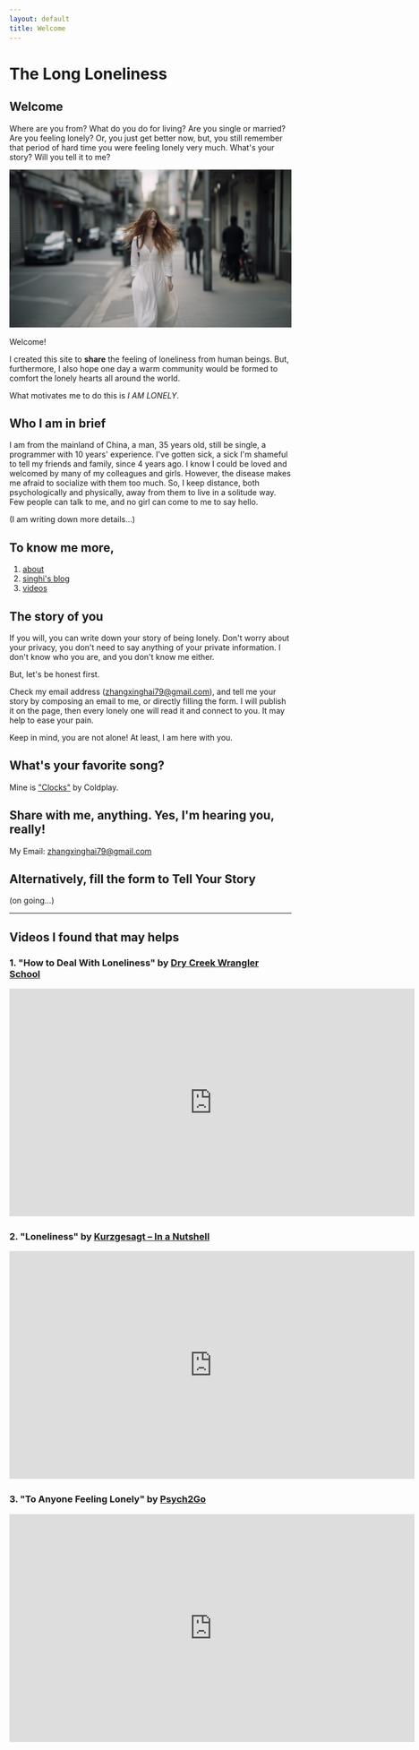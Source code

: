 ```yaml
---
layout: default
title: Welcome
---
```


# The Long Loneliness

## Welcome

Where are you from? What do you do for living? Are you single or married? Are you feeling lonely? Or, you just get better now, but, you still remember that period of hard time you were feeling lonely very much. What's your story? Will you tell it to me?

<img src="/assets/images/a-lonely-girl.png" class="image">

Welcome!

I created this site to **share** the feeling of loneliness from human beings. But, furthermore, I also hope one day a warm community would be formed to comfort the lonely hearts all around the world.

What motivates me to do this is _I AM LONELY_.

## Who I am in brief

I am from the mainland of China, a man, 35 years old, still be single, a programmer with 10 years' experience. I've gotten sick, a sick I'm shameful to tell my friends and family, since 4 years ago. I know I could be loved and welcomed by many of my colleagues and girls. However, the disease makes me afraid to socialize with them too much. So, I keep distance, both psychologically and physically, away from them to live in a solitude way. Few people can talk to me, and no girl can come to me to say hello.

(I am writing down more details...)

## To know me more,

1. [about](https://zhangxinghai.cn/about-en)
2. [singhi's blog](https://zhangxinghai.cn)
3. [videos](https://www.youtube.com/channel/UCOvEajUHgigi_lO3wKgpJvw)

## The story of you

If you will, you can write down your story of being lonely. Don't worry about your privacy, you don't need to say anything of your private information. I don't know who you are, and you don't know me either.

But, let's be honest first.

Check my email address (<label>zhangxinghai79@gmail.com</label>), and tell me your story by composing an email to me, or directly filling the form. I will publish it on the page, then every lonely one will read it and connect to you. It may help to ease your pain.

Keep in mind, you are not alone! At least, I am here with you.

## What's your favorite song?

Mine is ["Clocks"](https://www.youtube.com/watch?v=d020hcWA_Wg) by Coldplay.

## Share with me, anything. Yes, I'm hearing you, really!

My Email: zhangxinghai79@gmail.com

## Alternatively, fill the form to Tell Your Story

(on going...)

---

## Videos I found that may helps

### 1. "How to Deal With Loneliness" by <a href="https://www.youtube.com/@DryCreekWranglerSchool" target="_blank">Dry Creek Wrangler School</a>

<iframe width="724" height="407" src="https://www.youtube.com/embed/LDMY7qtOPiI?si=yFzYZLLOsYXbBKwJ" title="YouTube video player" frameborder="0" allow="accelerometer; autoplay; clipboard-write; encrypted-media; gyroscope; picture-in-picture; web-share" allowfullscreen></iframe>

### 2. "Loneliness" by <a href="https://www.youtube.com/@kurzgesagt" target="_blank">Kurzgesagt – In a Nutshell</a>

<iframe width="724" height="407" src="https://www.youtube.com/embed/n3Xv_g3g-mA?si=QSSCEIpqDPU2Cq9_" title="YouTube video player" frameborder="0" allow="accelerometer; autoplay; clipboard-write; encrypted-media; gyroscope; picture-in-picture; web-share" allowfullscreen></iframe>

### 3. "To Anyone Feeling Lonely" by <a href="https://www.youtube.com/@Psych2go" target="_blank">Psych2Go</a>

<iframe width="724" height="407" src="https://www.youtube.com/embed/TWNL7EClClo?si=cYeA0-fMMtNGuUJ3" title="YouTube video player" frameborder="0" allow="accelerometer; autoplay; clipboard-write; encrypted-media; gyroscope; picture-in-picture; web-share" allowfullscreen></iframe>
